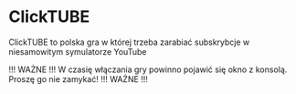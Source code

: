# ClickTUBE
ClickTUBE to polska gra w której trzeba zarabiać subskrybcje w niesamowitym symulatorze YouTube

!!! WAŻNE !!!
W czasię włączania gry powinno pojawić się okno z konsolą. Proszę go nie zamykać!
!!! WAŻNE !!!
